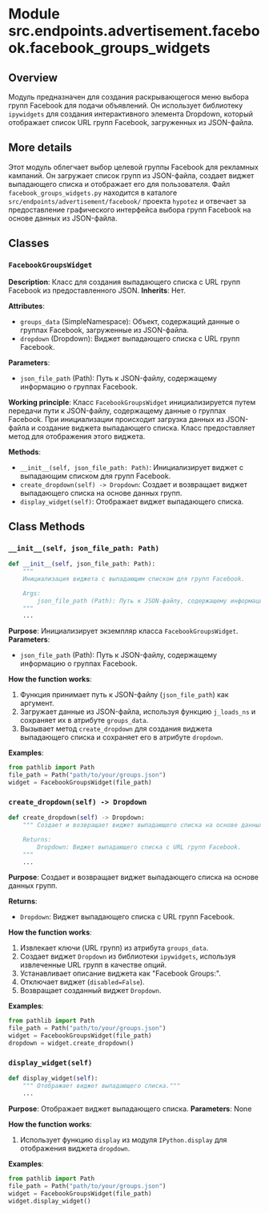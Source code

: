 # Module src.endpoints.advertisement.facebook.facebook_groups_widgets

## Overview

Модуль предназначен для создания раскрывающегося меню выбора групп Facebook для подачи объявлений. Он использует библиотеку `ipywidgets` для создания интерактивного элемента Dropdown, который отображает список URL групп Facebook, загруженных из JSON-файла.

## More details

Этот модуль облегчает выбор целевой группы Facebook для рекламных кампаний. Он загружает список групп из JSON-файла, создает виджет выпадающего списка и отображает его для пользователя. Файл `facebook_groups_widgets.py` находится в каталоге `src/endpoints/advertisement/facebook/` проекта `hypotez` и отвечает за предоставление графического интерфейса выбора групп Facebook на основе данных из JSON-файла.

## Classes

### `FacebookGroupsWidget`

**Description**: Класс для создания выпадающего списка с URL групп Facebook из предоставленного JSON.
**Inherits**: Нет.

**Attributes**:
- `groups_data` (SimpleNamespace):  Объект, содержащий данные о группах Facebook, загруженные из JSON-файла.
- `dropdown` (Dropdown): Виджет выпадающего списка с URL групп Facebook.

**Parameters**:
- `json_file_path` (Path): Путь к JSON-файлу, содержащему информацию о группах Facebook.

**Working principle**:
Класс `FacebookGroupsWidget` инициализируется путем передачи пути к JSON-файлу, содержащему данные о группах Facebook. При инициализации происходит загрузка данных из JSON-файла и создание виджета выпадающего списка. Класс предоставляет метод для отображения этого виджета.

**Methods**:
- `__init__(self, json_file_path: Path)`: Инициализирует виджет с выпадающим списком для групп Facebook.
- `create_dropdown(self) -> Dropdown`: Создает и возвращает виджет выпадающего списка на основе данных групп.
- `display_widget(self)`: Отображает виджет выпадающего списка.

## Class Methods

### `__init__(self, json_file_path: Path)`

```python
def __init__(self, json_file_path: Path):
    """
    Инициализация виджета с выпадающим списком для групп Facebook.

    Args:
        json_file_path (Path): Путь к JSON-файлу, содержащему информацию о группах Facebook.
    """
    ...
```

**Purpose**: Инициализирует экземпляр класса `FacebookGroupsWidget`.
**Parameters**:
- `json_file_path` (Path): Путь к JSON-файлу, содержащему информацию о группах Facebook.

**How the function works**:
1. Функция принимает путь к JSON-файлу (`json_file_path`) как аргумент.
2. Загружает данные из JSON-файла, используя функцию `j_loads_ns` и сохраняет их в атрибуте `groups_data`.
3. Вызывает метод `create_dropdown` для создания виджета выпадающего списка и сохраняет его в атрибуте `dropdown`.

**Examples**:
```python
from pathlib import Path
file_path = Path("path/to/your/groups.json")
widget = FacebookGroupsWidget(file_path)
```

### `create_dropdown(self) -> Dropdown`

```python
def create_dropdown(self) -> Dropdown:
    """ Создает и возвращает виджет выпадающего списка на основе данных групп.

    Returns:
        Dropdown: Виджет выпадающего списка с URL групп Facebook.
    """
    ...
```

**Purpose**: Создает и возвращает виджет выпадающего списка на основе данных групп.

**Returns**:
- `Dropdown`: Виджет выпадающего списка с URL групп Facebook.

**How the function works**:
1. Извлекает ключи (URL групп) из атрибута `groups_data`.
2. Создает виджет `Dropdown` из библиотеки `ipywidgets`, используя извлеченные URL групп в качестве опций.
3. Устанавливает описание виджета как "Facebook Groups:".
4. Отключает виджет (`disabled=False`).
5. Возвращает созданный виджет `Dropdown`.

**Examples**:
```python
from pathlib import Path
file_path = Path("path/to/your/groups.json")
widget = FacebookGroupsWidget(file_path)
dropdown = widget.create_dropdown()
```

### `display_widget(self)`

```python
def display_widget(self):
    """ Отображает виджет выпадающего списка."""
    ...
```

**Purpose**: Отображает виджет выпадающего списка.
**Parameters**: None

**How the function works**:
1. Использует функцию `display` из модуля `IPython.display` для отображения виджета `dropdown`.

**Examples**:
```python
from pathlib import Path
file_path = Path("path/to/your/groups.json")
widget = FacebookGroupsWidget(file_path)
widget.display_widget()
```